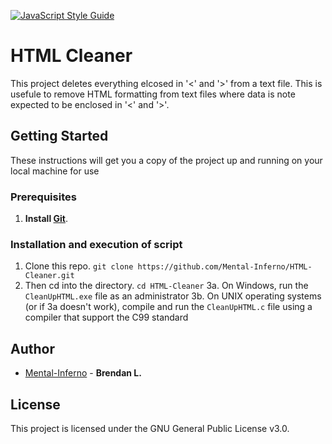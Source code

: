 [![JavaScript Style Guide](https://img.shields.io/badge/code_style-standard-brightgreen.svg)](https://standardjs.com)
# HTML Cleaner

This project deletes everything elcosed in '<' and '>' from a text file.
This is usefule to remove HTML formatting from text files where data is note expected to be enclosed in '<' and '>'.


## Getting Started

These instructions will get you a copy of the project up and running on your local machine for use


### Prerequisites

1. **Install [Git](https://git-scm.com/downloads)**.


### Installation and execution of script

1. Clone this repo. `git clone https://github.com/Mental-Inferno/HTML-Cleaner.git`
2. Then cd into the directory. `cd HTML-Cleaner`
3a. On Windows, run the `CleanUpHTML.exe` file as an administrator
3b. On UNIX operating systems (or if 3a doesn't work), compile and run the `CleanUpHTML.c` file using a compiler that support the C99 standard


## Author

* [Mental-Inferno](https://github.com/Mental-Inferno) -
**Brendan L.**


## License

This project is licensed under the GNU General Public License v3.0.
